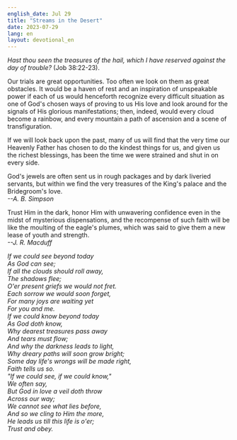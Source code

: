 ```yaml
---
english_date: Jul 29
title: "Streams in the Desert"
date: 2023-07-29
lang: en
layout: devotional_en
---
```





<p><em>Hast thou seen the treasures of the hail, which I have reserved against the day of trouble?</em> (Job 38:22-23).

</p>

<p>Our trials are great opportunities. Too often we look on them as great obstacles. It would be a haven of rest and an inspiration of unspeakable power if each of us would henceforth recognize every difficult situation as one of God's chosen ways of proving to us His love and look around for the signals of His glorious manifestations; then, indeed, would every cloud become a rainbow, and every mountain a path of ascension and a scene of transfiguration.

</p>

<p>If we will look back upon the past, many of us will find that the very time our Heavenly Father has chosen to do the kindest things for us, and given us the richest blessings, has been the time we were strained and shut in on every side.

</p>

<p>God's jewels are often sent us in rough packages and by dark liveried servants, but within we find the very treasures of the King's palace and the Bridegroom's love.<br/> <em>--A. B. Simpson</em>

</p>

<p>Trust Him in the dark, honor Him with unwavering confidence even in the midst of mysterious dispensations, and the recompense of such faith will be like the moulting of the eagle's plumes, which was said to give them a new lease of youth and strength.<br/> <em>--J. R. Macduff</em>

</p>

<p><em>If we could see beyond today</em><br/> <em><em>As God can see;</em><br/> <em>If all the clouds should roll away,</em><br/> <em>The shadows flee;</em><br/> <em>O'er present griefs we would not fret.</em><br/> <em>Each sorrow we would soon forget,</em><br/> <em>For many joys are waiting yet</em><br/> <em>For you and me.</em><br/> <em>If we could know beyond today</em><br/> <em>As God doth know,</em><br/> <em>Why dearest treasures pass away</em><br/> <em>And tears must flow;</em><br/> <em>And why the darkness leads to light,</em><br/> <em>Why dreary paths will soon grow bright;</em><br/> <em>Some day life's wrongs will be made right,</em><br/> <em>Faith tells us so.</em><br/> <em>"If we could see, if we could know,"</em><br/> <em>We often say,</em><br/> <em>But God in love a veil doth throw</em><br/> <em>Across our way;</em><br/> <em>We cannot see what lies before,</em><br/> <em>And so we cling to Him the more,</em><br/> <em>He leads us till this life is o'er;</em><br/> <em>Trust and obey.</em></em>

</p>

<p></p>